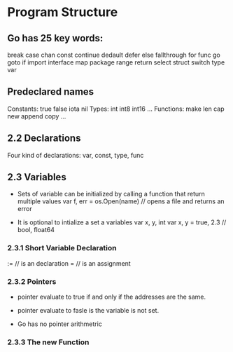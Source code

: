 # Program Structure

## Go has 25 key words:

break
case
chan
const
continue dedault
defer
else
fallthrough
for
func
go
goto
if 
import 
interface
map
package
range
return
select 
struct
switch 
type
var

## Predeclared names

Constants: true false iota nil
Types: 	   int int8 int16 ...
Functions: make len cap new append copy ...


## 2.2 Declarations 

Four kind of declarations: var, const, type, func

## 2.3 Variables
- Sets of variable can be initialized by calling a function that return multiple values
var f, err = os.Open(name) // opens a file and returns an error

- It is optional to intialize a set a variables 
var x, y, int
var x, y = true, 2.3 // bool, float64 

### 2.3.1 Short Variable Declaration

:= // is an declaration
= // is an assignment 

### 2.3.2 Pointers 
- pointer evaluate to true if and only if the addresses are the same. 

- pointer evaluate to fasle is the variable is not set. 

- Go has no pointer arithmetric 

### 2.3.3 The new Function




